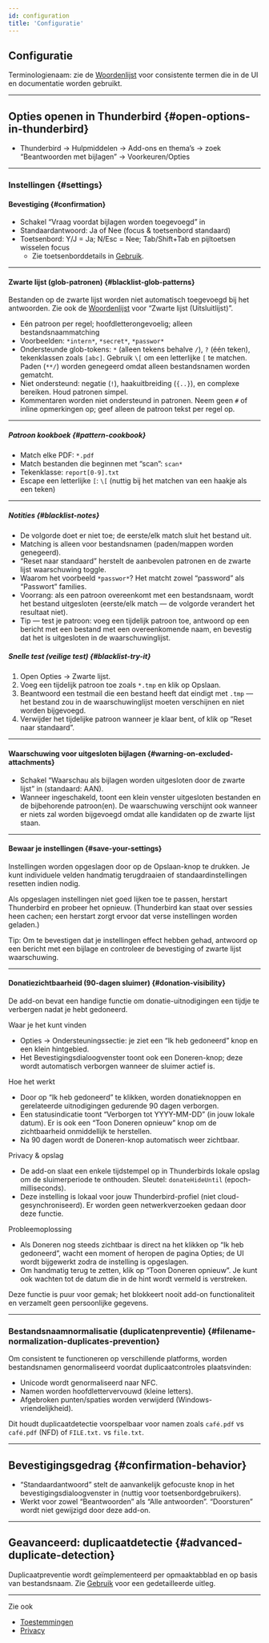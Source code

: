 ```yaml
---
id: configuration
title: 'Configuratie'
---
```


## Configuratie

Terminologienaam: zie de [Woordenlijst](glossary) voor consistente termen die in de UI en documentatie worden gebruikt.

---

## Opties openen in Thunderbird {#open-options-in-thunderbird}

- Thunderbird → Hulpmiddelen → Add-ons en thema’s → zoek “Beantwoorden met bijlagen” → Voorkeuren/Opties

---

### Instellingen {#settings}

#### Bevestiging {#confirmation}

- Schakel “Vraag voordat bijlagen worden toegevoegd” in
- Standaardantwoord: Ja of Nee (focus & toetsenbord standaard)
- Toetsenbord: Y/J = Ja; N/Esc = Nee; Tab/Shift+Tab en pijltoetsen wisselen focus
  - Zie toetsenborddetails in [Gebruik](usage#keyboard-shortcuts).

---

#### Zwarte lijst (glob-patronen) {#blacklist-glob-patterns}

Bestanden op de zwarte lijst worden niet automatisch toegevoegd bij het antwoorden. Zie ook de [Woordenlijst](glossary) voor “Zwarte lijst (Uitsluitlijst)”.

- Eén patroon per regel; hoofdletterongevoelig; alleen bestandsnaammatching
- Voorbeelden: `*intern*`, `*secret*`, `*passwor*`
- Ondersteunde glob-tokens: `*` (alleen tekens behalve `/`), `?` (één teken), tekenklassen zoals `[abc]`. Gebruik `\[` om een letterlijke `[` te matchen. Paden (`**/`) worden genegeerd omdat alleen bestandsnamen worden gematcht.
- Niet ondersteund: negatie (`!`), haakuitbreiding (`{..}`), en complexe bereiken. Houd patronen simpel.
- Kommentaren worden niet ondersteund in patronen. Neem geen `#` of inline opmerkingen op; geef alleen de patroon tekst per regel op.

---

##### Patroon kookboek {#pattern-cookbook}

- Match elke PDF: `*.pdf`
- Match bestanden die beginnen met “scan”: `scan*`
- Tekenklasse: `report[0-9].txt`
- Escape een letterlijke `[`: `\[` (nuttig bij het matchen van een haakje als een teken)

---

##### Notities {#blacklist-notes}

- De volgorde doet er niet toe; de eerste/elk match sluit het bestand uit.
- Matching is alleen voor bestandsnamen (paden/mappen worden genegeerd).
- “Reset naar standaard” herstelt de aanbevolen patronen en de zwarte lijst waarschuwing toggle.
- Waarom het voorbeeld `*passwor*`? Het matcht zowel “password” als “Passwort” families.
- Voorrang: als een patroon overeenkomt met een bestandsnaam, wordt het bestand uitgesloten (eerste/elk match — de volgorde verandert het resultaat niet).
- Tip — test je patroon: voeg een tijdelijk patroon toe, antwoord op een bericht met een bestand met een overeenkomende naam, en bevestig dat het is uitgesloten in de waarschuwinglijst.

##### Snelle test (veilige test) {#blacklist-try-it}

1. Open Opties → Zwarte lijst.
2. Voeg een tijdelijk patroon toe zoals `*.tmp` en klik op Opslaan.
3. Beantwoord een testmail die een bestand heeft dat eindigt met `.tmp` — het bestand zou in de waarschuwinglijst moeten verschijnen en niet worden bijgevoegd.
4. Verwijder het tijdelijke patroon wanneer je klaar bent, of klik op “Reset naar standaard”.

---

#### Waarschuwing voor uitgesloten bijlagen {#warning-on-excluded-attachments}

- Schakel “Waarschau als bijlagen worden uitgesloten door de zwarte lijst” in (standaard: AAN).
- Wanneer ingeschakeld, toont een klein venster uitgesloten bestanden en de bijbehorende patroon(en). De
  waarschuwing verschijnt ook wanneer er niets zal worden bijgevoegd omdat alle kandidaten
  op de zwarte lijst staan.

---

#### Bewaar je instellingen {#save-your-settings}

Instellingen worden opgeslagen door op de Opslaan-knop te drukken. Je kunt individuele velden handmatig terugdraaien of standaardinstellingen resetten indien nodig.

Als opgeslagen instellingen niet goed lijken toe te passen, herstart Thunderbird en probeer het opnieuw. (Thunderbird kan staat over sessies heen cachen; een herstart zorgt ervoor dat verse instellingen worden geladen.)

Tip: Om te bevestigen dat je instellingen effect hebben gehad, antwoord op een bericht met een bijlage en controleer de bevestiging of zwarte lijst waarschuwing.

---

#### Donatiezichtbaarheid (90-dagen sluimer) {#donation-visibility}

De add-on bevat een handige functie om donatie-uitnodigingen een tijdje te verbergen nadat je hebt gedoneerd.

Waar je het kunt vinden

- Opties → Ondersteuningssectie: je ziet een “Ik heb gedoneerd” knop en een klein hintgebied.
- Het Bevestigingsdialoogvenster toont ook een Doneren-knop; deze wordt automatisch verborgen wanneer de sluimer actief is.

Hoe het werkt

- Door op “Ik heb gedoneerd” te klikken, worden donatieknoppen en gerelateerde uitnodigingen gedurende 90 dagen verborgen.
- Een statusindicatie toont “Verborgen tot YYYY-MM-DD” (in jouw lokale datum). Er is ook een “Toon Doneren opnieuw” knop om de zichtbaarheid onmiddellijk te herstellen.
- Na 90 dagen wordt de Doneren-knop automatisch weer zichtbaar.

Privacy & opslag

- De add-on slaat een enkele tijdstempel op in Thunderbirds lokale opslag om de sluimerperiode te onthouden. Sleutel: `donateHideUntil` (epoch-milliseconds).
- Deze instelling is lokaal voor jouw Thunderbird-profiel (niet cloud-gesynchroniseerd). Er worden geen netwerkverzoeken gedaan door deze functie.

Probleemoplossing

- Als Doneren nog steeds zichtbaar is direct na het klikken op “Ik heb gedoneerd”, wacht een moment of heropen de pagina Opties; de UI wordt bijgewerkt zodra de instelling is opgeslagen.
- Om handmatig terug te zetten, klik op “Toon Doneren opnieuw”. Je kunt ook wachten tot de datum die in de hint wordt vermeld is verstreken.

Deze functie is puur voor gemak; het blokkeert nooit add-on functionaliteit en verzamelt geen persoonlijke gegevens.

---

### Bestandsnaamnormalisatie (duplicatenpreventie) {#filename-normalization-duplicates-prevention}

Om consistent te functioneren op verschillende platforms, worden bestandsnamen genormaliseerd voordat duplicaatcontroles plaatsvinden:

- Unicode wordt genormaliseerd naar NFC.
- Namen worden hoofdlettervervouwd (kleine letters).
- Afgebroken punten/spaties worden verwijderd (Windows-vriendelijkheid).

Dit houdt duplicaatdetectie voorspelbaar voor namen zoals `café.pdf` vs `café.pdf` (NFD) of `FILE.txt.` vs `file.txt`.

---

## Bevestigingsgedrag {#confirmation-behavior}

- “Standaardantwoord” stelt de aanvankelijk gefocuste knop in het bevestigingsdialoogvenster in (nuttig voor toetsenbordgebruikers).
- Werkt voor zowel “Beantwoorden” als “Alle antwoorden”. “Doorsturen” wordt niet gewijzigd door deze add-on.

---

## Geavanceerd: duplicaatdetectie {#advanced-duplicate-detection}

Duplicaatpreventie wordt geïmplementeerd per opmaaktabblad en op basis van bestandsnaam. Zie [Gebruik](usage#behavior-details) voor een gedetailleerde uitleg.

---

Zie ook

- [Toestemmingen](permissions)
- [Privacy](privacy)
